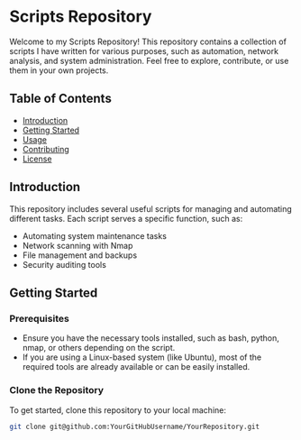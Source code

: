 # Scripts Repository

Welcome to my Scripts Repository! This repository contains a collection of scripts I have written for various purposes, such as automation, network analysis, and system administration. Feel free to explore, contribute, or use them in your own projects.

## Table of Contents
- [Introduction](#introduction)
- [Getting Started](#getting-started)
- [Usage](#usage)
- [Contributing](#contributing)
- [License](#license)

## Introduction
This repository includes several useful scripts for managing and automating different tasks. Each script serves a specific function, such as:
- Automating system maintenance tasks
- Network scanning with Nmap
- File management and backups
- Security auditing tools

## Getting Started

### Prerequisites
- Ensure you have the necessary tools installed, such as bash, python, nmap, or others depending on the script.
- If you are using a Linux-based system (like Ubuntu), most of the required tools are already available or can be easily installed.

### Clone the Repository
To get started, clone this repository to your local machine:
```bash
git clone git@github.com:YourGitHubUsername/YourRepository.git
